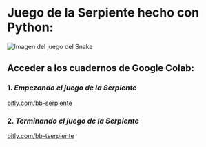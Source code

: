 # **Juego de la Serpiente hecho con Python**:

![Imagen del juego del Snake](src="/static/snake.png")

## Acceder a los cuadernos de Google Colab:
### 1. *Empezando el juego de la Serpiente*
[bitly.com/bb-serpiente](bitly.com/bb-serpiente)


### 2. *Terminando el juego de la Serpiente*
[bitly.com/bb-tserpiente](bitly.com/bb-tserpiente)



